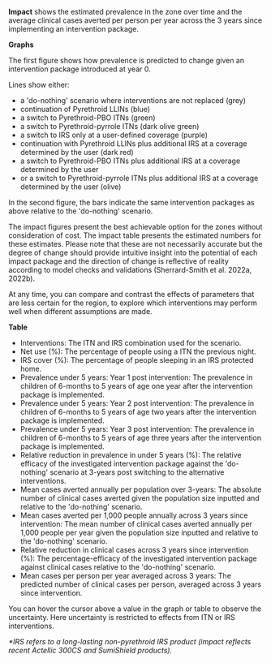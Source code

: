 **Impact** shows the estimated prevalence in the zone over time and the average clinical cases averted per person per 
year across the 3 years since implementing an intervention package.

**Graphs**

The first figure shows how prevalence is predicted to change given an intervention package introduced at year 0.

Lines show either:

*   a 'do-nothing' scenario where interventions are not replaced (grey)
*   continuation of Pyrethroid LLINs (blue)
*   a switch to Pyrethroid-PBO ITNs (green)
*   a switch to Pyrethroid-pyrrole ITNs (dark olive green) 
*   a switch to IRS only at a user-defined coverage (purple)
*   continuation with Pyrethroid LLINs plus additional IRS at a coverage determined by the user (dark red)
*   a switch to Pyrethroid-PBO ITNs plus additional IRS at a coverage determined by the user 
*   or a switch to Pyrethroid-pyrrole ITNs plus additional IRS at a coverage determined by the user (olive) 

In the second figure, the bars indicate the same intervention packages as above relative to the 'do-nothing' scenario.

The impact figures present the best achievable option for the zones without consideration of cost. The impact table
 presents the estimated numbers for these estimates. Please note that these are not necessarily accurate but the degree
  of change should provide intuitive insight into the potential of each impact package and the direction of change is 
  reflective of reality according to model checks and validations (Sherrard-Smith et al. 2022a, 2022b). 
  
At any time, you can compare and contrast the effects of parameters that are less certain for the region, to explore which interventions 
may perform well when different assumptions are made.

**Table**

*   Interventions: The ITN and IRS combination used for the scenario.
*   Net use (%): The percentage of people using a ITN the previous night.
*   IRS cover (%): The percentage of people sleeping in an IRS protected home.
*   Prevalence under 5 years: Year 1 post intervention: The prevalence in children of 6-months to 5 years of age one year after the intervention package is implemented.
*   Prevalence under 5 years: Year 2 post intervention: The prevalence in children of 6-months to 5 years of age two years after the intervention package is implemented.
*   Prevalence under 5 years: Year 3 post intervention: The prevalence in children of 6-months to 5 years of age three years after the intervention package is implemented.
*   Relative reduction in prevalence in under 5 years (%): The relative efficacy of the investigated intervention package against the 'do-nothing' scenario at 3-years post switching to the alternative interventions.
*   Mean cases averted annually per population over 3-years: The absolute number of clinical cases averted given the population size inputted and relative to the 'do-nothing' scenario.
*   Mean cases averted per 1,000 people annually across 3 years since intervention: The mean number of clinical cases averted annually per 1,000 people per year given the population size inputted and relative to the 'do-nothing' scenario.
*   Relative reduction in clinical cases across 3 years since intervention (%): The percentage-efficacy of the investigated intervention package against clinical cases relative to the 'do-nothing' scenario.
*   Mean cases per person per year averaged across 3 years: The predicted number of clinical cases per person, averaged across 3 years since intervention.

You can hover the cursor above a value in the graph or table to observe the uncertainty. Here uncertainty is restricted to effects from ITN or IRS interventions.

*\*IRS refers to a long-lasting non-pyrethroid IRS product (impact reflects recent Actellic 300CS and SumiShield products).*

